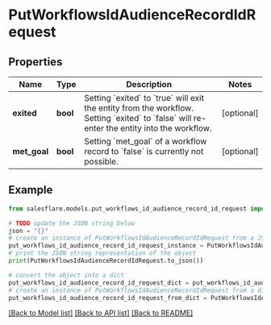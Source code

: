 # PutWorkflowsIdAudienceRecordIdRequest


## Properties

Name | Type | Description | Notes
------------ | ------------- | ------------- | -------------
**exited** | **bool** | Setting &#x60;exited&#x60; to &#x60;true&#x60; will exit the entity from the workflow. Setting &#x60;exited&#x60; to &#x60;false&#x60; will re-enter the entity into the workflow. | [optional] 
**met_goal** | **bool** | Setting &#x60;met_goal&#x60; of a workflow record to &#x60;false&#x60; is currently not possible. | [optional] 

## Example

```python
from salesflare.models.put_workflows_id_audience_record_id_request import PutWorkflowsIdAudienceRecordIdRequest

# TODO update the JSON string below
json = "{}"
# create an instance of PutWorkflowsIdAudienceRecordIdRequest from a JSON string
put_workflows_id_audience_record_id_request_instance = PutWorkflowsIdAudienceRecordIdRequest.from_json(json)
# print the JSON string representation of the object
print(PutWorkflowsIdAudienceRecordIdRequest.to_json())

# convert the object into a dict
put_workflows_id_audience_record_id_request_dict = put_workflows_id_audience_record_id_request_instance.to_dict()
# create an instance of PutWorkflowsIdAudienceRecordIdRequest from a dict
put_workflows_id_audience_record_id_request_from_dict = PutWorkflowsIdAudienceRecordIdRequest.from_dict(put_workflows_id_audience_record_id_request_dict)
```
[[Back to Model list]](../README.md#documentation-for-models) [[Back to API list]](../README.md#documentation-for-api-endpoints) [[Back to README]](../README.md)


